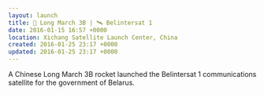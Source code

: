 ```yaml
---
layout: launch
title: 🚀 Long March 3B | 🛰 Belintersat 1
date: 2016-01-15 16:57 +0000
location: Xichang Satellite Launch Center, China
created: 2016-01-25 23:17 +0000
updated: 2016-01-25 23:17 +0000
---
```


A Chinese Long March 3B rocket launched the Belintersat 1 communications satellite for the government of Belarus.
